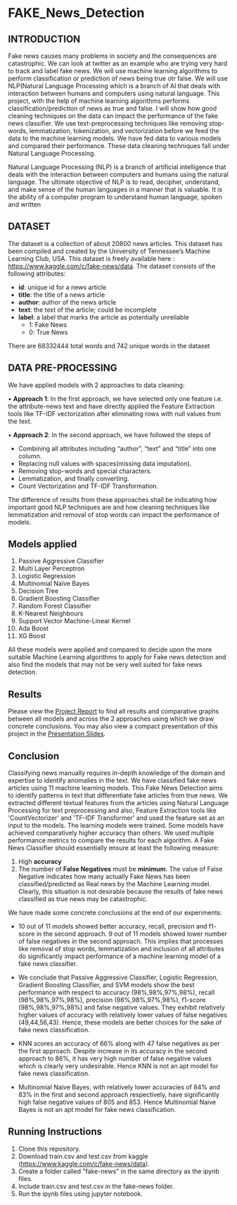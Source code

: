 # FAKE_News_Detection

## INTRODUCTION

Fake news causes many problems in society and the consequences are catastrophic. We can look at twitter as an example who are trying very hard to track and label fake news. We will use machine learning algorithms to perform classification or prediction of news being true otr false. We will use NLP(Natural Language Processing which is a branch of AI that deals with interaction between humans and computers using natural language. This project, with the help of machine learning algorithms performs classification/prediction of news as true and false. I will show how good cleaning techniques on the data can impact the performance of the fake news classifier. We use text-preprocessing techniques like removing stop-words, lemmatization, tokenization, and vectorization before we feed the data to the machine learning models. We have fed data to various models and compared their performance. These data cleaning techniques fall under Natural Language Processing.

Natural Language Processing (NLP) is a branch of artificial intelligence that deals with the interaction between computers and humans using the natural language. The ultimate objective of NLP is to read, decipher, understand, and make sense of the human languages in a manner that is valuable. It is the ability of a computer program to understand human language, spoken and written 

## DATASET 
The dataset is a collection of about 20800 news articles. This dataset has been compiled and created by the University of Tennessee’s Machine Learning Club, USA.
This dataset is freely available here : https://www.kaggle.com/c/fake-news/data.
The dataset consists of the following attributes:

- **id**: unique id for a news article
- **title**: the title of a news article
- **author**: author of the news article
- **text**: the text of the article; could be incomplete
- **label**: a label that marks the article as potentially unreliable
  - 1: Fake News 
  - 0: True News
 
There are 68332444 total words and 742 unique words in the dataset 

## DATA PRE-PROCESSING

We have applied models with 2 approaches to data cleaning:

• **Approach 1**: In the first approach, we have selected only one feature i.e. the
attribute-news text and have directly applied the Feature Extraction tools like
TF-IDF vectorization after eliminating rows with null values from the text.

• **Approach 2**: In the second approach, we have followed the steps of

  - Combining all attributes including “author”, “text” and “title” into one column.
  - Replacing null values with spaces(missing data imputation).
  - Removing stop-words and special characters.
  - Lemmatization, and finally converting.
  - Count Vectorization and TF-IDF Transformation. 
 
The difference of results from these approaches shall be indicating how important
good NLP techniques are and how cleaning techniques like lemmatization and
removal of stop words can impact the performance of models.

## Models applied 
1. Passive Aggressive Classifier 
2. Multi Layer Perceptron
3. Logistic Regression
4. Multinomial Naïve Bayes
5. Decision Tree
6. Gradient Boosting Classifier
7. Random Forest Classifier
8. K-Nearest Neighbours
9. Support Vector Machine-Linear Kernel
10. Ada Boost
11. XG Boost

All these models were applied and compared to decide upon the more suitable Machine Learning algorithms to apply for Fake news detection and also find the models that may not be very well suited for fake news detection. 

## Results 
Please view the [Project Report](Report.pdf) to find all results and comparative graphs between all models and across the 2 approaches using which we draw concrete conclusions. You may also view a compact presentation of this project in the [Presentation Slides](Presentation%20Slides.pdf).

## Conclusion
Classifying news manually requires in-depth knowledge of the domain and
expertise to identify anomalies in the text. We have classified fake news
articles using 11 machine learning models. This Fake News Detection aims to
identify patterns in text that differentiate fake articles from true news. We
extracted different textual features from the articles using Natural Language
Processing for text preprocessing and also, Feature Extraction tools like
'CountVectorizer' and 'TF-IDF Transformer' and used the feature set as an
input to the models. The learning models were trained. Some models have
achieved comparatively higher accuracy than others. We used multiple
performance metrics to compare the results for each algorithm. A Fake News
Classifier should essentially ensure at least the following measure:
  1. High **accuracy**
  2. The number of **False Negatives** must be **minimum**. The value of False Negative indicates how many actually Fake News has been classified/predicted as Real news by the Machine Learning model. Clearly, this situation is not desirable because the results of fake news classified as true news may be catastrophic.

We have made some concrete conclusions at the end of our experiments:

 - 10 out of 11 models showed better accuracy, recall, precision and f1-
score in the second approach. 9 out of 11 models showed lower number
of false negatives in the second approach. This implies that processes
like removal of stop words, lemmatization and inclusion of all attributes
do significantly impact performance of a machine learning model of a
fake news classifier.

- We conclude that Passive Aggressive Classifier, Logistic Regression,
Gradient Boosting Classifier, and SVM models show the best
performance with respect to accuracy (98%,98%,97%,98%), recall (98%,98%,97%,98%), precision (98%,98%,97%,98%), f1-score (98%,98%,97%,98%) and
false negative values. They exhibit relatively higher values of accuracy
with relatively lower values of false negatives (49,44,56,43). Hence, these models are
better choices for the sake of fake news classification.

- KNN scores an accuracy of 66% along with 47 false negatives as per the
first approach. Despite increase in its accuracy in the second approach
to 86%, it has very high number of false negative values which is clearly
very undesirable. Hence KNN is not an apt model for fake news
classification.

- Multinomial Naive Bayes, with relatively lower accuracies of 84% and
83% in the first and second approach respectively, have significantly
high false negative values of 805 and 853. Hence Multinomial Naive
Bayes is not an apt model for fake news classification.

## Running Instructions 
1. Clone this repository.
2. Download train.csv and test.csv from kaggle (https://www.kaggle.com/c/fake-news/data).
3. Create a folder called "fake-news" in the same directory as the ipynb files. 
4. Include train.csv and test.csv in the fake-news folder.
5. Run the ipynb files using jupyter notebook. 
